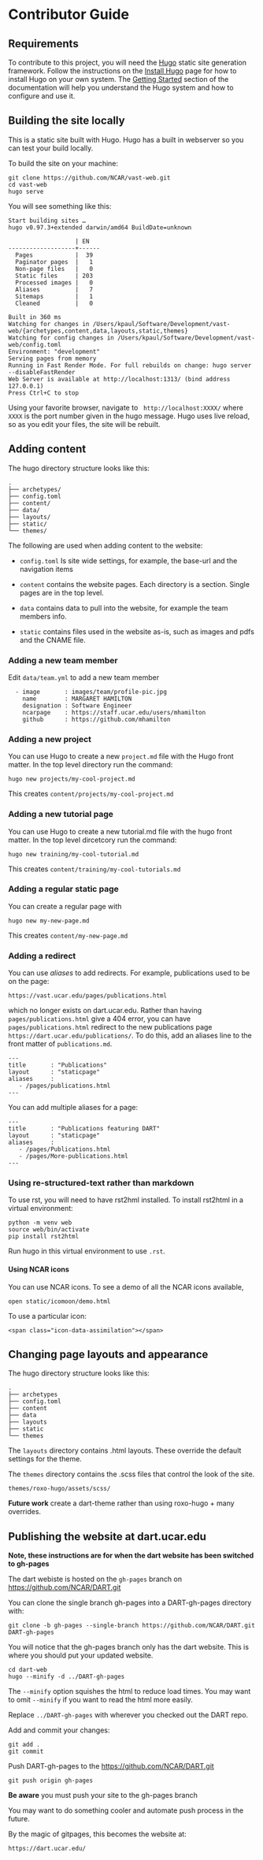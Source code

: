# Contributor Guide

## Requirements

To contribute to this project, you will need the [Hugo](https://gohugo.io/)
static site generation framework.  Follow the instructions on the
[Install Hugo](https://gohugo.io/getting-started/installing/) page for how
to install Hugo on your own system.  The
[Getting Started](https://gohugo.io/categories/getting-started) section
of the documentation will help you understand the Hugo system and how to
configure and use it.

## Building the site locally

This is a static site built with Hugo. Hugo has a built in webserver so you can
test your build locally.

To build the site on your machine:

````
git clone https://github.com/NCAR/vast-web.git
cd vast-web
hugo serve
````

You will see something like this:

````
Start building sites …
hugo v0.97.3+extended darwin/amd64 BuildDate=unknown

                   | EN
-------------------+------
  Pages            |  39
  Paginator pages  |   1
  Non-page files   |   0
  Static files     | 203
  Processed images |   0
  Aliases          |   7
  Sitemaps         |   1
  Cleaned          |   0

Built in 360 ms
Watching for changes in /Users/kpaul/Software/Development/vast-web/{archetypes,content,data,layouts,static,themes}
Watching for config changes in /Users/kpaul/Software/Development/vast-web/config.toml
Environment: "development"
Serving pages from memory
Running in Fast Render Mode. For full rebuilds on change: hugo server --disableFastRender
Web Server is available at http://localhost:1313/ (bind address 127.0.0.1)
Press Ctrl+C to stop
````

Using your favorite browser, navigate to ` http://localhost:XXXX/` where `XXXX` is the port number given in the hugo message.  Hugo uses live reload, so as you edit your files, the site will be rebuilt.

## Adding content

The hugo directory structure looks like this:

````
.
├── archetypes/
├── config.toml
├── content/
├── data/
├── layouts/
├── static/
└── themes/
````

The following are used when adding content to the website:

- `config.toml` Is site wide settings, for example, the base-url and the navigation items

- `content` contains the website pages. Each directory is a section. Single pages are in the top level.

- `data` contains data to pull into the website, for example the team members info.

- `static` contains files used in the website as-is, such as images and pdfs and the CNAME file.

### Adding a new team member

Edit `data/team.yml` to add a new team member

````
  - image       : images/team/profile-pic.jpg
    name        : MARGARET HAMILTON
    designation : Software Engineer
    ncarpage    : https://staff.ucar.edu/users/mhamilton
    github      : https://github.com/mhamilton
````

### Adding a new project

You can use Hugo to create a new `project.md` file with the Hugo front matter. In the top level directory run the command:

````
hugo new projects/my-cool-project.md
````

This creates `content/projects/my-cool-project.md`

### Adding a new tutorial page

You can use Hugo to create a new tutorial.md file with the hugo front matter. In the top level dircetcory run the command:

````
hugo new training/my-cool-tutorial.md
````

This creates `content/training/my-cool-tutorials.md`

### Adding a regular static page

You can create a regular page with

````
hugo new my-new-page.md
````

This creates `content/my-new-page.md`

### Adding a redirect

You can use _aliases_ to add redirects. For example, publications used
to be on the page:

````
https://vast.ucar.edu/pages/publications.html
````

which no longer exists on dart.ucar.edu. Rather than having `pages/publications.html` give a 404 error, you can have `pages/publications.html` redirect to the new publications page `https://dart.ucar.edu/publications/`. To do this, add an aliases line to the front matter of `publications.md`.

````
---
title       : "Publications"
layout      : "staticpage"
aliases     :
   - /pages/publications.html
---
````

You can add multiple aliases for a page:

````
---
title       : "Publications featuring DART"
layout      : "staticpage"
aliases     :
   - /pages/Publications.html
   - /pages/More-publications.html
---

````

### Using re-structured-text rather than markdown

To use rst, you will need to have rst2hml installed. To install rst2html in
a virtual environment:

````
python -m venv web
source web/bin/activate
pip install rst2html
````

Run hugo in this virtual environment to use `.rst`.

#### Using NCAR icons

You can use NCAR icons.  To see a demo of all the NCAR icons available,

````
open static/icomoon/demo.html
````

To use a particular icon:

````
<span class="icon-data-assimilation"></span>
````

## Changing page layouts and appearance

The hugo directory structure looks like this:

````
.
├── archetypes
├── config.toml
├── content
├── data
├── layouts
├── static
└── themes
````

The `layouts` directory contains .html layouts.  These override the default settings for the theme.

The `themes` directory contains the .scss files that control the look of the site.

`themes/roxo-hugo/assets/scss/`

**Future work**   create a dart-theme rather than using roxo-hugo + many overrides.

## Publishing the website at dart.ucar.edu

**Note, these instructions are for when the dart website has been switched to gh-pages**

The dart webiste is hosted on the `gh-pages` branch on  https://github.com/NCAR/DART.git

You can clone the single branch gh-pages into a DART-gh-pages directory with:

````
git clone -b gh-pages --single-branch https://github.com/NCAR/DART.git DART-gh-pages
````

You will notice that the gh-pages branch only has the dart website.  This is where you should put your updated website.

````
cd dart-web
hugo --minify -d ../DART-gh-pages
````

The `--minify` option squishes the html to reduce load times.  You may want to omit `--minify` if you want to read the html more easily.


Replace `../DART-gh-pages` with wherever you checked out the DART repo.

Add and commit your changes:

````
git add .
git commit
````

Push DART-gh-pages to the https://github.com/NCAR/DART.git

````
git push origin gh-pages
````

**Be aware** you must push your site to the gh-pages branch


You may want to do something cooler and automate push process in the future.


By the magic of gitpages, this becomes the website at:

````
https://dart.ucar.edu/
````
